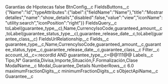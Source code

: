 <?xml version="1.0" encoding="UTF-8"?>
<CustomMetadata xmlns="http://soap.sforce.com/2006/04/metadata" xmlns:xsi="http://www.w3.org/2001/XMLSchema-instance" xmlns:xsd="http://www.w3.org/2001/XMLSchema">
    <label>Garantías de Hipotecas</label>
    <protected>false</protected>
    <values>
        <field>BtnConfig__c</field>
        <value xsi:nil="true"/>
    </values>
    <values>
        <field>FieldsButtons__c</field>
        <value xsi:type="xsd:string">{&quot;Name&quot;:&quot;Id&quot;,&quot;typeAttributes&quot;:{&quot;label&quot;:{&quot;fieldName&quot;:&quot;Name&quot;},&quot;title&quot;:&quot;Mostrar detalles&quot;,&quot;name&quot;:&quot;show_details&quot;,&quot;disabled&quot;:false,&quot;value&quot;:&quot;view&quot;,&quot;iconName&quot;:&quot;utility:search&quot;,&quot;iconPosition&quot;:&quot;right&quot;}}</value>
    </values>
    <values>
        <field>FieldsQuery__c</field>
        <value xsi:type="xsd:string">toLabel(guarantee_type__c),Name,CurrencyIsoCode,guaranteed_amount__c,toLabel(guarantee_status_type__c),guarantee_release_date__c,toLabel(guarantee_class__c)</value>
    </values>
    <values>
        <field>FieldsUrlRelationship__c</field>
        <value xsi:nil="true"/>
    </values>
    <values>
        <field>Fields__c</field>
        <value xsi:type="xsd:string">guarantee_type__c,Name,CurrencyIsoCode,guaranteed_amount__c,guarantee_status_type__c,guarantee_release_date__c,guarantee_class__c</value>
    </values>
    <values>
        <field>Filter__c</field>
        <value xsi:type="xsd:string">account_id__c=:recordId AND guarantee_type__c=@@111@@</value>
    </values>
    <values>
        <field>Labels__c</field>
        <value xsi:type="xsd:string">Tipo,N° Garantía,Divisa,Importe,Situación,F.Formalización,Clase</value>
    </values>
    <values>
        <field>ModalName__c</field>
        <value xsi:type="xsd:string">Modal_Guarantee_Details</value>
    </values>
    <values>
        <field>NumberRows__c</field>
        <value xsi:type="xsd:double">6.0</value>
    </values>
    <values>
        <field>maximumFractionDigits__c</field>
        <value xsi:nil="true"/>
    </values>
    <values>
        <field>minimumFractionDigits__c</field>
        <value xsi:nil="true"/>
    </values>
    <values>
        <field>sObjectApiName__c</field>
        <value xsi:type="xsd:string">Guarantee__c</value>
    </values>
</CustomMetadata>
